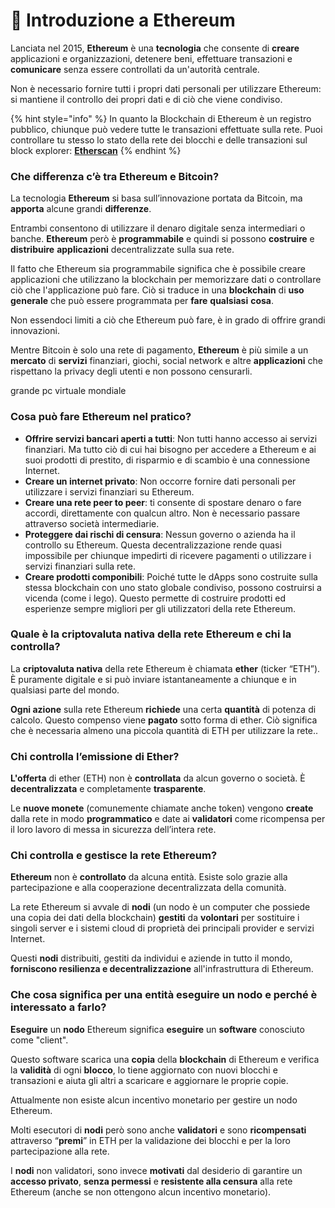 # 📖 Introduzione a Ethereum

Lanciata nel 2015, **Ethereum** è una **tecnologia** che consente di **creare** applicazioni e organizzazioni, detenere beni, effettuare transazioni e **comunicare** senza essere controllati da un'autorità centrale.

Non è necessario fornire tutti i propri dati personali per utilizzare Ethereum: si mantiene il controllo dei propri dati e di ciò che viene condiviso.

{% hint style="info" %}
In quanto la Blockchain di Ethereum è un registro pubblico, chiunque può vedere tutte le transazioni effettuate sulla rete. Puoi controllare tu stesso lo stato della rete dei blocchi e delle transazioni sul block explorer: [**Etherscan**](https://etherscan.io/)
{% endhint %}

### Che differenza c’è tra Ethereum e Bitcoin?

La tecnologia **Ethereum** si basa sull’innovazione portata da Bitcoin, ma **apporta** alcune grandi **differenze**.

Entrambi consentono di utilizzare il denaro digitale senza intermediari o banche. **Ethereum** però è **programmabile** e quindi si possono **costruire** e **distribuire** **applicazioni** decentralizzate sulla sua rete.

Il fatto che Ethereum sia programmabile significa che è possibile creare applicazioni che utilizzano la blockchain per memorizzare dati o controllare ciò che l'applicazione può fare. Ciò si traduce in una **blockchain** di **uso** **generale** che può essere programmata per **fare** **qualsiasi** **cosa**.

Non essendoci limiti a ciò che Ethereum può fare, è in grado di offrire grandi innovazioni.

Mentre Bitcoin è solo una rete di pagamento, **Ethereum** è più simile a un **mercato** di **servizi** finanziari, giochi, social network e altre **applicazioni** che rispettano la privacy degli utenti e non possono censurarli.

grande pc virtuale mondiale

### Cosa può fare Ethereum nel pratico?

* **Offrire servizi bancari aperti a tutti**: Non tutti hanno accesso ai servizi finanziari. Ma tutto ciò di cui hai bisogno per accedere a Ethereum e ai suoi prodotti di prestito, di risparmio e di scambio è una connessione Internet.
* **Creare un internet privato**: Non occorre fornire dati personali per utilizzare i servizi finanziari su Ethereum.
* **Creare una rete peer to peer**: ti consente di spostare denaro o fare accordi, direttamente con qualcun altro. Non è necessario passare attraverso società intermediarie.
* **Proteggere dai rischi di censura**: Nessun governo o azienda ha il controllo su Ethereum. Questa decentralizzazione rende quasi impossibile per chiunque impedirti di ricevere pagamenti o utilizzare i servizi finanziari sulla rete.
* **Creare prodotti componibili**: Poiché tutte le dApps sono costruite sulla stessa blockchain con uno stato globale condiviso, possono costruirsi a vicenda (come i lego). Questo permette di costruire prodotti ed esperienze sempre migliori per gli utilizzatori della rete Ethereum.

### Quale è la criptovaluta nativa della rete Ethereum e chi la controlla?

La **criptovaluta nativa** della rete Ethereum è chiamata **ether** (ticker “ETH”). È puramente digitale e si può inviare istantaneamente a chiunque e in qualsiasi parte del mondo.

**Ogni azione** sulla rete Ethereum **richiede** una certa **quantità** di potenza di calcolo. Questo compenso viene **pagato** sotto forma di ether. Ciò significa che è necessaria almeno una piccola quantità di ETH per utilizzare la rete..

### Chi controlla l’emissione di Ether?

**L'offerta** di ether (ETH) non è **controllata** da alcun governo o società. È **decentralizzata** e completamente **trasparente**.

Le **nuove monete** (comunemente chiamate anche token) vengono **create** dalla rete in modo **programmatico** e date ai **validatori** come ricompensa per il loro lavoro di messa in sicurezza dell’intera rete.

### Chi controlla e gestisce la rete Ethereum?

**Ethereum** non è **controllato** da alcuna entità. Esiste solo grazie alla partecipazione e alla cooperazione decentralizzata della comunità.

La rete Ethereum si avvale di **nodi** (un nodo è un computer che possiede una copia dei dati della blockchain) **gestiti** da **volontari** per sostituire i singoli server e i sistemi cloud di proprietà dei principali provider e servizi Internet.

Questi **nodi** distribuiti, gestiti da individui e aziende in tutto il mondo, **forniscono resilienza e decentralizzazione** all'infrastruttura di Ethereum.

### Che cosa significa per una entità eseguire un nodo e perché è interessato a farlo?

**Eseguire** un **nodo** Ethereum significa **eseguire** un **software** conosciuto come "client".

Questo software scarica una **copia** della **blockchain** di Ethereum e verifica la **validità** di ogni **blocco**, lo tiene aggiornato con nuovi blocchi e transazioni e aiuta gli altri a scaricare e aggiornare le proprie copie.

Attualmente non esiste alcun incentivo monetario per gestire un nodo Ethereum.

Molti esecutori di **nodi** però sono anche **validatori** e sono **ricompensati** attraverso “**premi**” in ETH per la validazione dei blocchi e per la loro partecipazione alla rete.

I **nodi** non validatori, sono invece **motivati** dal desiderio di garantire un **accesso privato**, **senza permessi** e **resistente alla censura** alla rete Ethereum (anche se non ottengono alcun incentivo monetario).

